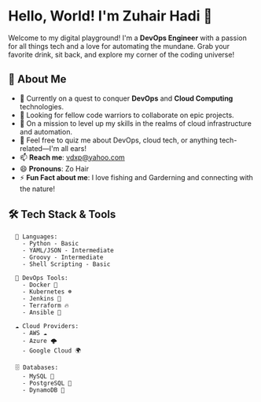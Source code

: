 # Hello, World! I'm Zuhair Hadi 👾

Welcome to my digital playground! I'm a **DevOps Engineer** with a passion for all things tech and a love for automating the mundane. Grab your favorite drink, sit back, and explore my corner of the coding universe!

## 🚀 About Me

- 🌱 Currently on a quest to conquer **DevOps** and **Cloud Computing** technologies.
- 👯 Looking for fellow code warriors to collaborate on epic projects.
- 🤔 On a mission to level up my skills in the realms of cloud infrastructure and automation.
- 💬 Feel free to quiz me about DevOps, cloud tech, or anything tech-related—I'm all ears!
- 📫 **Reach me**: [vdxp@yahoo.com](mailto:vdxp@yahoo.com)
- 😄 **Pronouns**: Zo Hair
- ⚡ **Fun Fact about me**: I love fishing and Garderning and connecting with the nature! 

## 🛠️ Tech Stack & Tools

```plaintext
  🐍 Languages:
    - Python - Basic
    - YAML/JSON - Intermediate
    - Groovy - Intermediate
    - Shell Scripting - Basic

  🚀 DevOps Tools:
    - Docker 🐳
    - Kubernetes ☸️
    - Jenkins 🔧
    - Terraform 🔥
    - Ansible 📜

  ☁️ Cloud Providers:
    - AWS ☁️
    - Azure 🌩️
    - Google Cloud 🌍

  🗄️ Databases:
    - MySQL 🐬
    - PostgreSQL 🐘
    - DynamoDB 🍃
